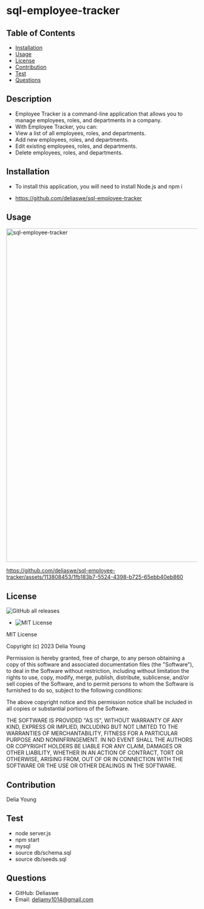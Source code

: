 # sql-employee-tracker

## Table of Contents

- [Installation](#installation)
- [Usage](#usage)
- [License](#license)
- [Contribution](#contribution)
- [Test](#test)
- [Questions](#questions)

## Description

- Employee Tracker is a command-line application that allows you to manage employees, roles, and departments in a company. 
- With Employee Tracker, you can:
- View a list of all employees, roles, and departments.
- Add new employees, roles, and departments.
- Edit existing employees, roles, and departments.
- Delete employees, roles, and departments.


## Installation
- To install this application, you will need to install Node.js and npm i

- https://github.com/deliaswe/sql-employee-tracker

## Usage
<img width="877" alt="sql-employee-tracker" src="https://github.com/deliaswe/sql-employee-tracker/assets/113808453/9d98dc01-565a-4d8a-9f1f-1958e6e72ab7">

https://github.com/deliaswe/sql-employee-tracker/assets/113808453/1fb183b7-5524-4398-b725-65ebb40eb860



## License
![GitHub all releases](https://img.shields.io/github/downloads/deliaswe/Professional-Readme-Generator/total?label=Delia%20young&logo=github&logoColor=%23ff69b4&style=for-the-badge)
- ![MIT License](https://img.shields.io/badge/license-MIT-pink)

MIT License

Copyright (c) 2023 Delia Young

Permission is hereby granted, free of charge, to any person obtaining a copy
of this software and associated documentation files (the "Software"), to deal
in the Software without restriction, including without limitation the rights
to use, copy, modify, merge, publish, distribute, sublicense, and/or sell
copies of the Software, and to permit persons to whom the Software is
furnished to do so, subject to the following conditions:

The above copyright notice and this permission notice shall be included in all
copies or substantial portions of the Software.

THE SOFTWARE IS PROVIDED "AS IS", WITHOUT WARRANTY OF ANY KIND, EXPRESS OR
IMPLIED, INCLUDING BUT NOT LIMITED TO THE WARRANTIES OF MERCHANTABILITY,
FITNESS FOR A PARTICULAR PURPOSE AND NONINFRINGEMENT. IN NO EVENT SHALL THE
AUTHORS OR COPYRIGHT HOLDERS BE LIABLE FOR ANY CLAIM, DAMAGES OR OTHER
LIABILITY, WHETHER IN AN ACTION OF CONTRACT, TORT OR OTHERWISE, ARISING FROM,
OUT OF OR IN CONNECTION WITH THE SOFTWARE OR THE USE OR OTHER DEALINGS IN THE
SOFTWARE.

## Contribution
Delia Young

## Test
- node server.js
- npm start
- mysql
- source db/schema.sql
- source db/seeds.sql

## Questions
* GitHub: Deliaswe
* Email: deliamy1014@gmail.com